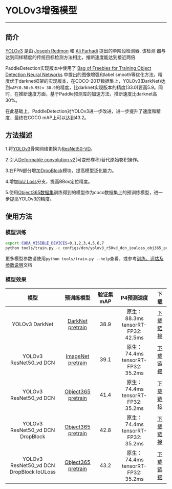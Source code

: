 # YOLOv3增强模型

---

## 简介

[YOLOv3](https://arxiv.org/abs/1804.02767) 是由 [Joseph Redmon](https://arxiv.org/search/cs?searchtype=author&query=Redmon%2C+J) 和 [Ali Farhadi](https://arxiv.org/search/cs?searchtype=author&query=Farhadi%2C+A) 提出的单阶段检测器, 该检测
器与达到同样精度的传统目标检测方法相比，推断速度能达到接近两倍.

PaddleDetection实现版本中使用了 [Bag of Freebies for Training Object Detection Neural Networks](https://arxiv.org/abs/1902.04103v3) 中提出的图像增强和label smooth等优化方法，精度优于darknet框架的实现版本，在COCO-2017数据集上，YOLOv3(DarkNet)达到`mAP(0.50:0.95)= 38.9`的精度，比darknet实现版本的精度(33.0)要高5.9。同时，在推断速度方面，基于Paddle预测库的加速方法，推断速度比darknet高30%。

在此基础上，PaddleDetection对YOLOv3进一步改进，进一步提升了速度和精度，最终在COCO mAP上可以达到43.2。


## 方法描述

1.将[YOLOv3](https://arxiv.org/pdf/1804.02767.pdf)骨架网络更换为[ResNet50-VD](https://arxiv.org/pdf/1812.01187.pdf)。

2.引入[Deformable convolution v2](https://arxiv.org/abs/1811.11168)(可变形卷积)替代原始卷积操作。

3.在FPN部分增加[DropBlock](https://arxiv.org/abs/1810.12890)模块，提高模型泛化能力。

4.增加[IoU Loss](https://arxiv.org/abs/1810.12890)分支，提高BBox定位精度。

5.使用[Object365数据集](https://www.objects365.org/download.html)训练得到的模型作为coco数据集上的预训练模型，进一步提高YOLOv3的精度。

## 使用方法

### 模型训练

```bash
export CUDA_VISIBLE_DEVICES=0,1,2,3,4,5,6,7
python tools/train.py -c configs/dcn/yolov3_r50vd_dcn_iouloss_obj365_pretrained_coco.yml
```

更多模型参数请使用``python tools/train.py --help``查看，或参考[训练、评估及参数说明](docs/GETTING_STARTED_cn.md)文档

### 模型效果

|                   模型                   |                          预训练模型                          | 验证集 mAP |               P4预测速度               |                             下载                             |
| :--------------------------------------: | :----------------------------------------------------------: | :--------: | :------------------------------------: | :----------------------------------------------------------: |
|              YOLOv3 DarkNet              | [DarkNet pretrain](https://paddle-imagenet-models-name.bj.bcebos.com/DarkNet53_pretrained.tar) |    38.9    | 原生：88.3ms<br>tensorRT-FP32: 42.5ms  | [下载链接](https://paddlemodels.bj.bcebos.com/object_detection/yolov3_darknet.tar) |
|          YOLOv3 ResNet50_vd DCN          | [ImageNet pretrain](https://paddle-imagenet-models-name.bj.bcebos.com/ResNet50_vd_pretrained.tar) |    39.1    | 原生：74.4ms<br>tensorRT-FP32: 35.2ms  | [下载链接](https://paddlemodels.bj.bcebos.com/object_detection/yolov3_r50vd_dcn_imagenet.tar) |
|          YOLOv3 ResNet50_vd DCN          | [Object365 pretrain](https://paddlemodels.bj.bcebos.com/object_detection/ResNet50_vd_obj365_pretrained.tar) |    41.4    | 原生：74.4ms<br>tensorRT-FP32: 35.2ms  | [下载链接](https://paddlemodels.bj.bcebos.com/object_detection/yolov3_r50vd_dcn_obj365.tar) |
|     YOLOv3 ResNet50_vd DCN DropBlock     | [Object365 pretrain](https://paddlemodels.bj.bcebos.com/object_detection/ResNet50_vd_obj365_pretrained.tar) |    42.8    | 原生：74.4ms<br/>tensorRT-FP32: 35.2ms | [下载链接](https://paddlemodels.bj.bcebos.com/object_detection/yolov3_r50vd_dcn_db_obj365.tar) |
| YOLOv3 ResNet50_vd DCN DropBlock IoULoss | [Object365 pretrain](https://paddlemodels.bj.bcebos.com/object_detection/ResNet50_vd_obj365_pretrained.tar) |    43.2    | 原生：74.4ms<br/>tensorRT-FP32: 35.2ms | [下载链接](https://paddlemodels.bj.bcebos.com/object_detection/yolov3_r50vd_dcn_db_obj365.tar) |

